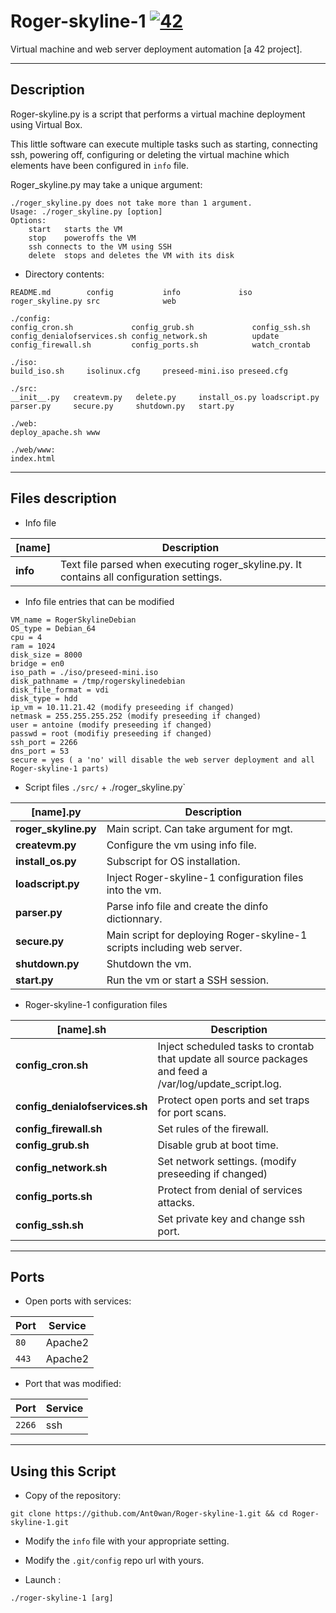 # Roger-skyline-1 [![42](https://i.imgur.com/9NXfcit.jpg)](i.imgur.com/9NXfcit.jpg)

Virtual machine and web server deployment automation [a 42 project].

---

## Description

Roger-skyline.py is a script that performs a virtual machine deployment using Virtual Box.

This little software can execute multiple tasks such as starting, connecting ssh, powering off, configuring or deleting the virtual machine which elements have been configured in `info` file.

Roger_skyline.py may take a unique argument:

```
./roger_skyline.py does not take more than 1 argument.
Usage: ./roger_skyline.py [option]
Options:
	start	starts the VM
	stop	poweroffs the VM
	ssh	connects to the VM using SSH
	delete	stops and deletes the VM with its disk
```

- Directory contents:

```
README.md        config           info             iso              roger_skyline.py src              web

./config:
config_cron.sh             config_grub.sh             config_ssh.sh
config_denialofservices.sh config_network.sh          update
config_firewall.sh         config_ports.sh            watch_crontab

./iso:
build_iso.sh     isolinux.cfg     preseed-mini.iso preseed.cfg

./src:
__init__.py   createvm.py   delete.py     install_os.py loadscript.py parser.py     secure.py     shutdown.py   start.py

./web:
deploy_apache.sh www

./web/www:
index.html
```

---

## Files description

- Info file

| [name] | Description |
| --- | --- |
| **info** | Text file parsed when executing roger_skyline.py. It contains all configuration settings.|

- Info file entries that can be modified

```
VM_name = RogerSkylineDebian
OS_type = Debian_64
cpu = 4
ram = 1024
disk_size = 8000
bridge = en0
iso_path = ./iso/preseed-mini.iso
disk_pathname = /tmp/rogerskylinedebian
disk_file_format = vdi
disk_type = hdd
ip_vm = 10.11.21.42 (modify preseeding if changed)
netmask = 255.255.255.252 (modify preseeding if changed)
user = antoine (modify preseeding if changed)
passwd = root (modifiy preseeding if changed)
ssh_port = 2266
dns_port = 53
secure = yes ( a 'no' will disable the web server deployment and all Roger-skyline-1 parts)
```

- Script files `./src/` + ./roger_skyline.py`

| [name].py | Description |
| --- | --- |
| **roger_skyline.py** | Main script. Can take argument for mgt.|
| **createvm.py** | Configure the vm using info file.|
| **install_os.py** | Subscript for OS installation.|
| **loadscript.py** | Inject Roger-skyline-1 configuration files into the vm.|
| **parser.py** | Parse info file and create the dinfo dictionnary.|
| **secure.py** | Main script for deploying Roger-skyline-1 scripts including web server.|
| **shutdown.py** | Shutdown the vm.|
| **start.py** | Run the vm or start a SSH session.|

- Roger-skyline-1 configuration files

| [name].sh | Description |
| --- | --- |
| **config_cron.sh** | Inject scheduled tasks to crontab that update all source packages and feed a /var/log/update_script.log.|
| **config_denialofservices.sh** | Protect open ports and set traps for port scans.|
| **config_firewall.sh** | Set rules of the firewall.|
| **config_grub.sh** | Disable grub at boot time.|
| **config_network.sh** | Set network settings. (modify preseeding if changed)|
| **config_ports.sh** | Protect from denial of services attacks.|
| **config_ssh.sh** | Set private key and change ssh port.|

---

## Ports

- Open ports with services:

| Port | Service |
| --- | --- |
| `80` | Apache2 |
| `443` | Apache2 |

- Port that was modified:

| Port | Service |
| --- | --- |
| `2266` | ssh |

---

## Using this Script

- Copy of the repository:

```shell=
git clone https://github.com/Ant0wan/Roger-skyline-1.git && cd Roger-skyline-1.git
```

- Modify the `info` file with your appropriate setting.

- Modify the `.git/config` repo url with yours.

- Launch :

```shell=
./roger-skyline-1 [arg]
```
